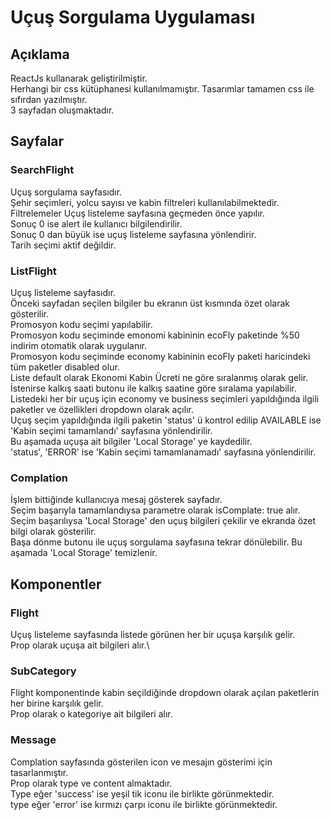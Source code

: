 # Uçuş Sorgulama Uygulaması

## Açıklama

ReactJs kullanarak geliştirilmiştir. \
Herhangi bir css kütüphanesi kullanılmamıştır. Tasarımlar tamamen css ile sıfırdan yazılmıştır.\
3 sayfadan oluşmaktadır.

## Sayfalar
### SearchFlight

Uçuş sorgulama sayfasıdır.\
Şehir seçimleri, yolcu sayısı ve kabin filtreleri kullanılabilmektedir.\
Filtrelemeler Uçuş listeleme sayfasına geçmeden önce yapılır. \
Sonuç 0 ise alert ile kullanıcı bilgilendirilir.\
Sonuç 0 dan büyük ise uçuş listeleme sayfasına yönlendirir.\
Tarih seçimi aktif değildir.

### ListFlight

Uçuş listeleme sayfasıdır.\
Önceki sayfadan seçilen bilgiler bu ekranın üst kısmında özet olarak gösterilir.\
Promosyon kodu seçimi yapılabilir. \
Promosyon kodu seçiminde emonomi kabininin ecoFly paketinde %50 indirim otomatik olarak uygulanır. \
Promosyon kodu seçiminde economy kabininin ecoFly paketi haricindeki tüm paketler disabled olur.\
Liste default olarak Ekonomi Kabin Ücreti ne göre sıralanmış olarak gelir. İstenirse kalkış saati butonu ile kalkış saatine göre sıralama yapılabilir.\
Listedeki her bir uçuş için economy ve business seçimleri yapıldığında ilgili paketler ve özellikleri dropdown olarak açılır. \
Uçuş seçim yapıldığında ilgili paketin 'status' ü kontrol edilip AVAILABLE ise 'Kabin seçimi tamamlandı' sayfasına yönlendirilir.\
Bu aşamada uçuşa ait bilgiler 'Local Storage' ye kaydedilir.\
'status', 'ERROR' ise 'Kabin seçimi tamamlanamadı' sayfasına yönlendirilir.

### Complation

İşlem bittiğinde kullanıcıya mesaj gösterek sayfadır.\
Seçim başarıyla tamamlandıysa parametre olarak isComplate: true alır.\
Seçim başarılıysa 'Local Storage' den uçuş bilgileri çekilir ve ekranda özet bilgi olarak gösterilir.\
Başa dönme butonu ile uçuş sorgulama sayfasına tekrar dönülebilir. Bu aşamada 'Local Storage' temizlenir.

## Komponentler

### Flight

Uçuş listeleme sayfasında listede görünen her bir uçuşa karşılık gelir. \
Prop olarak uçuşa ait bilgileri alır.\

### SubCategory

Flight komponentinde kabin seçildiğinde dropdown olarak açılan paketlerin her birine karşılık gelir.\
Prop olarak o kategoriye ait bilgileri alır.

### Message

Complation sayfasında gösterilen icon ve mesajın gösterimi için tasarlanmıştır.\
Prop olarak type ve content almaktadır.\
Type eğer 'success' ise yeşil tik iconu ile birlikte görünmektedir.\
type eğer 'error' ise kırmızı çarpı iconu ile birlikte görünmektedir.